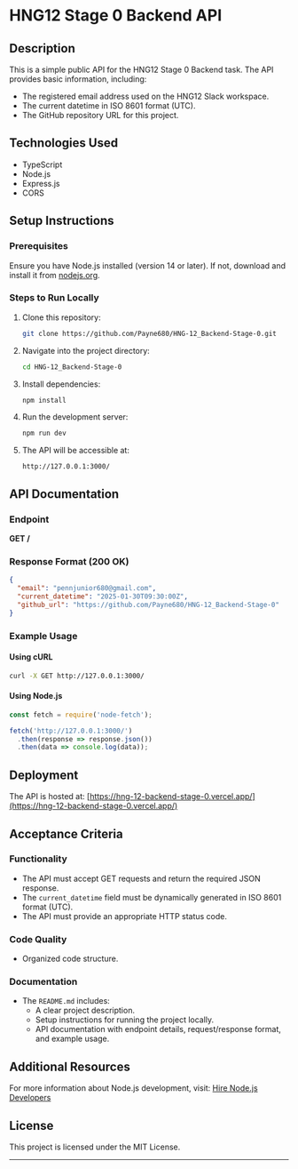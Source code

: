 # HNG12 Stage 0 Backend API

## Description
This is a simple public API for the HNG12 Stage 0 Backend task. The API provides basic information, including:
- The registered email address used on the HNG12 Slack workspace.
- The current datetime in ISO 8601 format (UTC).
- The GitHub repository URL for this project.

## Technologies Used
- TypeScript
- Node.js
- Express.js
- CORS

## Setup Instructions
### Prerequisites
Ensure you have Node.js installed (version 14 or later). If not, download and install it from [nodejs.org](https://nodejs.org/).

### Steps to Run Locally
1. Clone this repository:
   ```bash
   git clone https://github.com/Payne680/HNG-12_Backend-Stage-0.git
   ```
2. Navigate into the project directory:
   ```bash
   cd HNG-12_Backend-Stage-0
   ```
3. Install dependencies:
   ```bash
   npm install
   ```
4. Run the development server:
   ```bash
   npm run dev
   ```
5. The API will be accessible at:
   ```
   http://127.0.0.1:3000/
   ```

## API Documentation
### Endpoint
**GET /**

### Response Format (200 OK)
```json
{
  "email": "pennjunior680@gmail.com",
  "current_datetime": "2025-01-30T09:30:00Z",
  "github_url": "https://github.com/Payne680/HNG-12_Backend-Stage-0"
}
```

### Example Usage
#### Using cURL
```bash
curl -X GET http://127.0.0.1:3000/
```

#### Using Node.js
```javascript
const fetch = require('node-fetch');

fetch('http://127.0.0.1:3000/')
  .then(response => response.json())
  .then(data => console.log(data));
```

## Deployment
The API is hosted at: [https://hng-12-backend-stage-0.vercel.app/](https://hng-12-backend-stage-0.vercel.app/)

## Acceptance Criteria
### Functionality
- The API must accept GET requests and return the required JSON response.
- The `current_datetime` field must be dynamically generated in ISO 8601 format (UTC).
- The API must provide an appropriate HTTP status code.

### Code Quality
- Organized code structure.

### Documentation
- The `README.md` includes:
  - A clear project description.
  - Setup instructions for running the project locally.
  - API documentation with endpoint details, request/response format, and example usage.

## Additional Resources
For more information about Node.js development, visit:
[Hire Node.js Developers](https://hng.tech/hire/nodejs-developers)

## License
This project is licensed under the MIT License.

---
